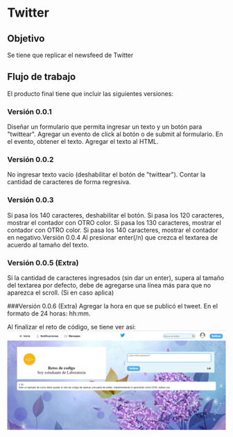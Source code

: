 # Twitter
## Objetivo

Se tiene que replicar el newsfeed de Twitter

## Flujo de  trabajo

El producto final tiene que incluir  las siguientes versiones:

### Versión 0.0.1
Diseñar un formulario que permita ingresar un texto y un botón para "twittear".
Agregar un evento de click al botón o de submit al formulario.
En el evento, obtener el texto.
Agregar el texto al HTML.

### Versión 0.0.2
No ingresar texto vacío (deshabilitar el botón de "twittear").
Contar la cantidad de caracteres de forma regresiva.

### Versión 0.0.3
Si pasa los 140 caracteres, deshabilitar el botón.
Si pasa los 120 caracteres, mostrar el contador con OTRO color.
Si pasa los 130 caracteres, mostrar el contador con OTRO color.
Si pasa los 140 caracteres, mostrar el contador en negativo.Versión 0.0.4
Al presionar enter(/n) que crezca el textarea de acuerdo al tamaño del texto.

### Versión 0.0.5 (Extra)
Si la cantidad de caracteres ingresados (sin dar un enter), supera al tamaño del textarea por defecto, debe de agregarse una línea más para que no aparezca el scroll. (Si en caso aplica)

###Versión 0.0.6 (Extra)
Agregar la hora en que se publicó el tweet. En el formato de 24 horas: hh:mm.

Al finalizar el reto de código, se tiene  ver asi:
 ![Twitter](assets/img/twitter.png)
